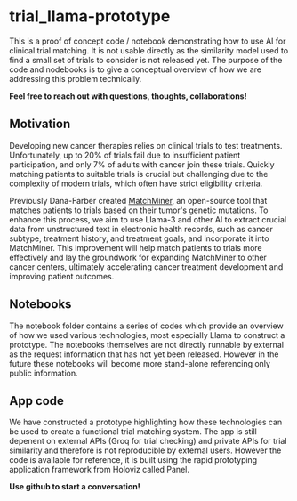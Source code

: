 # trial_llama-prototype
This is a proof of concept code / notebook demonstrating how to use AI for clinical trial matching. It is not usable directly as the similarity model used to find a small set of trials to consider is not released yet. The purpose of the code and nodebooks is to give a conceptual overview of how we are addressing this problem technically.

**Feel free to reach out with questions, thoughts, collaborations!**

## Motivation
Developing new cancer therapies relies on clinical trials to test treatments. Unfortunately, up to 20% of trials fail due to insufficient patient participation, and only 7% of adults with cancer join these trials. Quickly matching patients to suitable trials is crucial but challenging due to the complexity of modern trials, which often have strict eligibility criteria.

Previously Dana-Farber created [MatchMiner](matchminer.org), an open-source tool that matches patients to trials based on their tumor's genetic mutations. To enhance this process, we aim to use Llama-3 and other AI to extract crucial data from unstructured text in electronic health records, such as cancer subtype, treatment history, and treatment goals, and incorporate it into MatchMiner. This improvement will help match patients to trials more effectively and lay the groundwork for expanding MatchMiner to other cancer centers, ultimately accelerating cancer treatment development and improving patient outcomes.

## Notebooks
The notebook folder contains a series of codes which provide an overview of how we used various technologies, most especially Llama to construct a prototype. The notebooks themselves are not directly runnable by external as the request information that has not yet been released. However in the future these notebooks will become more stand-alone referencing only public information.

## App code
We have constructed a prototype highlighting how these technologies can be used to create a functional trial matching system. The app is still depenent on external APIs (Groq for trial checking) and private APIs for trial similarity and therefore is not reproducible by external users. However the code is available for reference, it is built using the rapid prototyping application framework from Holoviz called Panel.

**Use github to start a conversation!**


